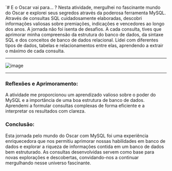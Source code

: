 `# E o Oscar vai para... ?
Nesta atividade, mergulhei no fascinante mundo do Oscar e explorei seus segredos através da poderosa ferramenta MySQL. Através de consultas SQL cuidadosamente elaboradas, descobri informações valiosas sobre premiações, indicações e vencedores ao longo dos anos.
A jornada não foi isenta de desafios. A cada consulta, tives que aprimorar minha compreensão da estrutura do banco de dados, da sintaxe SQL e dos conceitos de banco de dados relacional. Lidei com diferentes tipos de dados, tabelas e relacionamentos entre elas, aprendendo a extrair o máximo de cada consulta.

------------


![image](https://github.com/Kauadoloress/missaoMomentoSQL/assets/108621029/79dc34f1-03a5-4b4f-8148-c14b0dcae96c)

------------


### Reflexões e Aprimoramento:
A atividade me proporcionou um aprendizado valioso sobre o poder do MySQL e a importância de uma boa estrutura de banco de dados. Aprendemi a formular consultas complexas de forma eficiente e a interpretar os resultados com clareza.
### Conclusão:
Esta jornada pelo mundo do Oscar com MySQL foi uma experiência enriquecedora que nos permitiu aprimorar nossas habilidades em banco de dados e explorar a riqueza de informações contida em um banco de dados bem estruturado. As consultas desenvolvidas servem como base para novas explorações e descobertas, convidando-nos a continuar mergulhando nesse universo fascinante.
